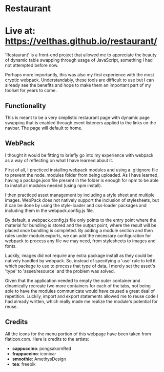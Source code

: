 # Restaurant

# Live at: https://velthas.github.io/restaurant/

'Restaurant' is a front-end project that allowed me to appreciate the beauty of dynamic table swapping through usage of JavaScript, something I had not attempted before now. 

Perhaps more importantly, this was also my first experience with the most cryptic webpack. Understandably, these tools are difficult to use but I can already see the benefits and hope to make them an important part of my toolset for years to come.

## Functionality

This is meant to be a very simplistic restaurant page with dynamic page swapping that is enabled through event listeners applied to the links on the navbar. The page will default to home.

## WebPack
I thought it would be fitting to briefly go into my experience with webpack as a way of reflecting on what I have learned about it.

First of all, I practiced installing webpack modules and using a .gitignore file to prevent the node_modules folder from being uploaded. As I have learned, having a package.json file present in the folder is enough for npm to be able to install all modules needed (using npm install). 

I then practiced asset management by including a style sheet and multiple images. WebPack does not natively support the inclusion of stylesheets, but it can be done by using the style-loader and css-loader packages and including them in the webpack.config.js file. 

By default, a webpack.config.js file only points to the entry point where the material for bundling is stored and the output point, where the result will be placed once bundling is completed. By adding a module section and then rules under module.exports, we can add the necessary configuration for webpack to process any file we may need, from stylesheets to images and fonts. 

Luckily, images did not require any extra package install as they could be natively handled by webpack. So, instead of specifying a 'use' rule to tell it which package to use to process that type of data, I merely set the asset's 'type' to 'asset/resource' and the problem was solved.

Given that the application needed to empty the outer container and dinamically recreate two more containers for each of the tabs, not being able to have the modules communicate would have caused a great deal of repetition. Luckily, import and export statements allowed me to reuse code I had already written, which really made me realize the module's potential for reuse. 

## Credits
All the icons for the menu portion of this webpage have been taken from flaticon.com. Here is credits to the artists:
+ **cappuccino**: pongsakornRed
+ **frappuccino**: iconixar
+ **smoothie**: AmethysDesign
+ **tea**: freepik
